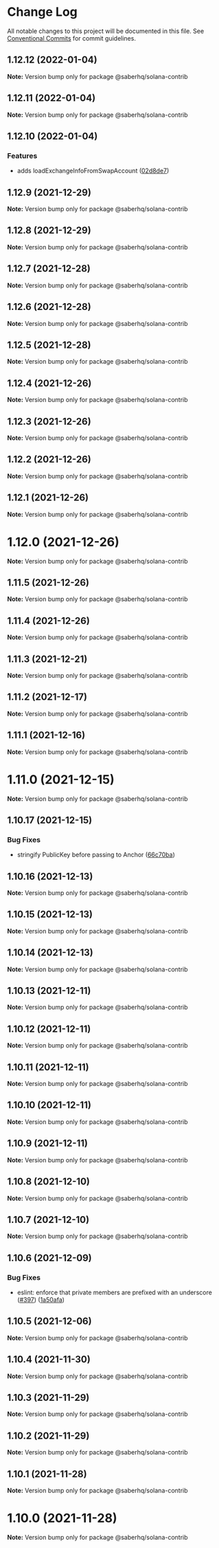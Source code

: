 # Change Log

All notable changes to this project will be documented in this file.
See [Conventional Commits](https://conventionalcommits.org) for commit guidelines.

## 1.12.12 (2022-01-04)

**Note:** Version bump only for package @saberhq/solana-contrib





## 1.12.11 (2022-01-04)

**Note:** Version bump only for package @saberhq/solana-contrib





## 1.12.10 (2022-01-04)


### Features

* adds loadExchangeInfoFromSwapAccount ([02d8de7](https://github.com/saber-hq/saber-common/commit/02d8de778f0753e85313b23a12d13c23862ba296))





## 1.12.9 (2021-12-29)

**Note:** Version bump only for package @saberhq/solana-contrib





## 1.12.8 (2021-12-29)

**Note:** Version bump only for package @saberhq/solana-contrib





## 1.12.7 (2021-12-28)

**Note:** Version bump only for package @saberhq/solana-contrib





## 1.12.6 (2021-12-28)

**Note:** Version bump only for package @saberhq/solana-contrib





## 1.12.5 (2021-12-28)

**Note:** Version bump only for package @saberhq/solana-contrib





## 1.12.4 (2021-12-26)

**Note:** Version bump only for package @saberhq/solana-contrib





## 1.12.3 (2021-12-26)

**Note:** Version bump only for package @saberhq/solana-contrib





## 1.12.2 (2021-12-26)

**Note:** Version bump only for package @saberhq/solana-contrib





## 1.12.1 (2021-12-26)

**Note:** Version bump only for package @saberhq/solana-contrib





# 1.12.0 (2021-12-26)

**Note:** Version bump only for package @saberhq/solana-contrib





## 1.11.5 (2021-12-26)

**Note:** Version bump only for package @saberhq/solana-contrib





## 1.11.4 (2021-12-26)

**Note:** Version bump only for package @saberhq/solana-contrib





## 1.11.3 (2021-12-21)

**Note:** Version bump only for package @saberhq/solana-contrib





## 1.11.2 (2021-12-17)

**Note:** Version bump only for package @saberhq/solana-contrib





## 1.11.1 (2021-12-16)

**Note:** Version bump only for package @saberhq/solana-contrib





# 1.11.0 (2021-12-15)

**Note:** Version bump only for package @saberhq/solana-contrib





## 1.10.17 (2021-12-15)

### Bug Fixes

- stringify PublicKey before passing to Anchor ([66c70ba](https://github.com/saber-hq/saber-common/commit/66c70ba0c6fd88e9eb8a9361ce31c6c157d2f37d))

## 1.10.16 (2021-12-13)

**Note:** Version bump only for package @saberhq/solana-contrib

## 1.10.15 (2021-12-13)

**Note:** Version bump only for package @saberhq/solana-contrib

## 1.10.14 (2021-12-13)

**Note:** Version bump only for package @saberhq/solana-contrib

## 1.10.13 (2021-12-11)

**Note:** Version bump only for package @saberhq/solana-contrib

## 1.10.12 (2021-12-11)

**Note:** Version bump only for package @saberhq/solana-contrib

## 1.10.11 (2021-12-11)

**Note:** Version bump only for package @saberhq/solana-contrib

## 1.10.10 (2021-12-11)

**Note:** Version bump only for package @saberhq/solana-contrib

## 1.10.9 (2021-12-11)

**Note:** Version bump only for package @saberhq/solana-contrib

## 1.10.8 (2021-12-10)

**Note:** Version bump only for package @saberhq/solana-contrib

## 1.10.7 (2021-12-10)

**Note:** Version bump only for package @saberhq/solana-contrib

## 1.10.6 (2021-12-09)

### Bug Fixes

- eslint: enforce that private members are prefixed with an underscore ([#397](https://github.com/saber-hq/saber-common/issues/397)) ([1a50afa](https://github.com/saber-hq/saber-common/commit/1a50afaf13cb4389ba009fd4bdf206a4db2cad93))

## 1.10.5 (2021-12-06)

**Note:** Version bump only for package @saberhq/solana-contrib

## 1.10.4 (2021-11-30)

**Note:** Version bump only for package @saberhq/solana-contrib

## 1.10.3 (2021-11-29)

**Note:** Version bump only for package @saberhq/solana-contrib

## 1.10.2 (2021-11-29)

**Note:** Version bump only for package @saberhq/solana-contrib

## 1.10.1 (2021-11-28)

**Note:** Version bump only for package @saberhq/solana-contrib

# 1.10.0 (2021-11-28)

**Note:** Version bump only for package @saberhq/solana-contrib
